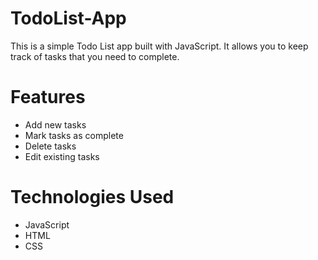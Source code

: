 # TodoList-App

This is a simple Todo List app built with JavaScript. It allows you to keep track of tasks that you need to complete.

# Features
   - Add new tasks
   - Mark tasks as complete
   - Delete tasks
   - Edit existing tasks

# Technologies Used

   - JavaScript
   - HTML
   - CSS

